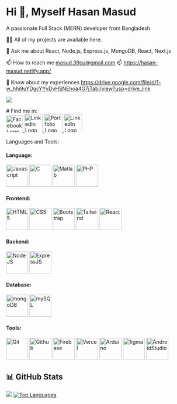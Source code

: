 # Hi 👋, Myself Hasan Masud
A passionate Full Stack (MERN) developer from Bangladesh

👨‍💻 All of my projects are available here.

💬 Ask me about React, Node.js, Express.js, MongoDB, React, Next.js

📫 How to reach me masud.39cu@gmail.com
📫 https://hasan-masud.netlify.app/

📄 Know about my experiences https://drive.google.com/file/d/1-w_hhi9uYDgcYYvDvHSNEhoa4G7jTabi/view?usp=drive_link
<p><img src="https://komarev.com/ghpvc/?username=HasanMasud1039&label=Profile%20views&color=0e75b6&style=flat%22" /></p>
# Find me in:
<div className="gap-4">
  <a href="https://www.facebook.com/hasan.masud.1234" className="rounded-full">
<img src="https://i.ibb.co/LPgnXm0/124010.png" alt="Facebook Logo"" width="46" height="46">
</a>

<a href="https://www.linkedin.com/in/hasan-masud-110203/" >
<img src="https://i.ibb.co/xLHkMj3/linkedin-square-icon-1320168278649782468.png" className="rounded-full" alt="LinkedIn Logo" width="50" height="50">
</a>
<a href="https://hasan-masud.netlify.app/" >
<img src="https://cdn-icons-png.flaticon.com/512/726/726005.png" alt="Portfolio Logo" className="rounded-xl" width="50" height="50">
</a>
<a href="https://github.com/HasanMasud1039" >
<img src="https://cdn-icons-png.flaticon.com/512/25/25231.png" alt="LinkedIn Logo" className="rounded-xl" width="50" height="50">
</a>
</div>

Languages and Tools:
<h4 align="left">Language:</h4>
<div>
  <img src="https://static.vecteezy.com/system/resources/previews/027/127/560/original/javascript-logo-javascript-icon-transparent-free-png.png" alt="Javascript" className="rounded-xl" width="60" height="60">
    <img src="https://i.pinimg.com/originals/6e/46/e7/6e46e7dbe2bb73dacc055e5dbd85c3ad.png" alt="C" className="rounded-xl" width="60" height="60">
        <img src="https://upload.wikimedia.org/wikipedia/commons/thumb/2/21/Matlab_Logo.png/667px-Matlab_Logo.png" alt="Matlab" className="rounded-xl" width="60" height="60">
        <img src="https://upload.wikimedia.org/wikipedia/commons/thumb/2/27/PHP-logo.svg/2560px-PHP-logo.svg.png" alt="PHP" className="rounded-xl" width="60" height="60">
  
</div>


<h4 align="left">Frontend:</h4>
<div>
  <img src="https://upload.wikimedia.org/wikipedia/commons/thumb/3/38/HTML5_Badge.svg/800px-HTML5_Badge.svg.png" alt="HTML5" className="rounded-xl" width="60" height="60">
    <img src="https://seeklogo.com/images/C/css3-logo-8724075274-seeklogo.com.png" alt="CSS" className="rounded-xl" width="60" height="60">
        <img src="https://upload.wikimedia.org/wikipedia/commons/thumb/b/b2/Bootstrap_logo.svg/1280px-Bootstrap_logo.svg.png" alt="Bootstrap" className="rounded-xl" width="60" height="60">
        <img src="https://logowik.com/content/uploads/images/t_tailwind-css3232.logowik.com.webp" alt="Tailwind" className="rounded-xl" width="60" height="60">
         <img src="https://upload.wikimedia.org/wikipedia/commons/thumb/a/a7/React-icon.svg/2300px-React-icon.svg.png" alt="React " className="rounded-xl" width="60" height="60">
  
</div>



<h4 align="left">Backend:</h4>
<div>
  <img src="https://w7.pngwing.com/pngs/452/24/png-transparent-js-logo-node-logos-and-brands-icon-thumbnail.png" alt="NodeJS" className="rounded-xl" width="60" height="60">
    <img src="https://ih1.redbubble.net/image.438908244.6144/bg,f8f8f8-flat,750x,075,f-pad,750x1000,f8f8f8.u2.jpg" alt="ExpressJS" className="rounded-xl" width="60" height="60">  
</div>


<h4 align="left">Database:</h4>
<div>
  <img src="https://global-uploads.webflow.com/62014002185c7b256316ef63/62559cbb1c6557d302c2cbd2_GFz_P-5e_400x400.png" alt="mongoDB" className="rounded-xl" width="60" height="60">
    <img src="https://aety.io/wp-content/uploads/2016/11/mysql-logo.png" alt="mySQL" className="rounded-xl" width="60" height="60">
  
</div>


<h4 align="left">Tools:</h4>
<div>
  <img src="https://git-scm.com/images/logos/downloads/Git-Icon-Black.png" alt="Git" className="rounded-xl" width="60" height="60">
    <img src="https://github.githubassets.com/images/modules/logos_page/GitHub-Mark.png" alt="Github" className="rounded-xl" width="60" height="60">
        <img src="https://w7.pngwing.com/pngs/246/288/png-transparent-firebase-hd-logo-thumbnail.png" alt="Firebase" className="rounded-xl" width="60" height="60">
        <img src="https://seeklogo.com/images/V/vercel-logo-F748E39008-seeklogo.com.png" alt="Vercel" className="rounded-xl" width="60" height="60">
         <img src="https://logowik.com/content/uploads/images/arduino5804.jpg" alt="Arduino" className="rounded-xl" width="60" height="60">
         <img src="https://logowik.com/content/uploads/images/figma.jpg" alt="figma" className="rounded-xl" width="60" height="60">
         <img src="https://upload.wikimedia.org/wikipedia/commons/thumb/e/e3/Android_Studio_Icon_%282014-2019%29.svg/1200px-Android_Studio_Icon_%282014-2019%29.svg.png" alt="AndroidStudio" className="rounded-xl" width="60" height="60">

  ## 📊 GitHub Stats
![](https://github-readme-stats.vercel.app/api?username=HasanMasud1039&theme=react&show_icons=true)
[![Top Languages](https://github-readme-stats.vercel.app/api/top-langs/?username=HasanMasud1039&theme=react&show_icons=true&theme=cobalt)](https://github.com/HasanMasud1039/github-readme-stats)

</div>



